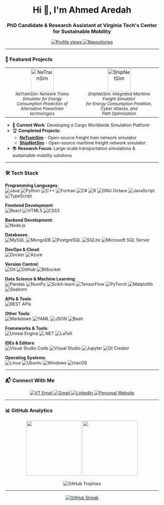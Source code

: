 <h1 align="center">Hi 👋, I'm Ahmed Aredah</h1>
<h3 align="center">PhD Candidate & Research Assistant at Virginia Tech's Center for Sustainable Mobility</h3>

<p align="center">
  <a href="https://github.com/ahmedaredah">
    <img src="https://komarev.com/ghpvc/?username=ahmedaredah&label=Profile%20views&color=0e75b6&style=flat" alt="Profile views" />
  </a>
  <a href="https://github.com/ahmedaredah?tab=repositories">
    <img src="https://badges.pufler.dev/repos/ahmedaredah?color=blue&style=flat" alt="Repositories" />
  </a>
</p>

---

### 🚀 Featured Projects

<div align="center">
  <table border="0" cellspacing="0" cellpadding="0">
    <tr>
      <td align="center" style="border: none;">
        <a href="https://github.com/VTTI-CSM/NeTrainSim">
          <img src="https://github.com/VTTI-CSM/NeTrainSim/assets/77444744/98776173-7574-404d-8eb4-bfdebe99f1cb" alt="NeTrainSim" height="75"/>
        </a>
        <br>
        <sub><i>NeTrainSim: Network Trains Simulator for Energy<br>Consumption Prediction of Alternative Powertrain<br>technologies</i></sub>
      </td>
      <td align="center" style="border: none;">
        <a href="https://github.com/VTTI-CSM/ShipNetSim">
          <img src="https://github.com/user-attachments/assets/60d3ed30-01fa-4f21-832e-93d72749031b" alt="ShipNetSim" height="75"/>
        </a>
        <br>
        <sub><i>ShipNetSim: Integrated Maritime Freight Simulator<br>for Energy Consumption Predition, Cyber Attacks, and<br>Path Optimization</i></sub>
      </td>
    </tr>
  </table>
</div>


- 🔭 **Current Work**: Developing a Cargo Worldwide Simulation Platform
- 🏆 **Completed Projects**:
  - **[NeTrainSim](https://github.com/VTTI-CSM/NeTrainSim)** - Open-source freight train network simulator
  - **[ShipNetSim](https://github.com/VTTI-CSM/ShipNetSim)** - Open-source maritime freight network simulator
- 📚 **Research Focus**: Large-scale transportation simulations & sustainable mobility solutions

---

### 🛠️ Tech Stack

**Programming Languages**:  
![Java](https://img.shields.io/badge/-Java-007396?logo=java&logoColor=white)
![Python](https://img.shields.io/badge/-Python-3776AB?logo=python&logoColor=white)
![C++](https://img.shields.io/badge/-C++-00599C?logo=c%2B%2B&logoColor=white)
![Fortran](https://img.shields.io/badge/-Fortran-734F96?logo=fortran&logoColor=white)
![C#](https://img.shields.io/badge/-C%23-239120?logo=c-sharp&logoColor=white)
![R](https://img.shields.io/badge/-R-276DC3?logo=r&logoColor=white)
![GNU Octave](https://img.shields.io/badge/-GNU%20Octave-0790C0?logo=octave&logoColor=white)
![JavaScript](https://img.shields.io/badge/-JavaScript-F7DF1E?logo=javascript&logoColor=black)
![TypeScript](https://img.shields.io/badge/-TypeScript-3178C6?logo=typescript&logoColor=white)

**Frontend Development**:  
![React](https://img.shields.io/badge/-React-61DAFB?logo=react&logoColor=black)
![HTML5](https://img.shields.io/badge/-HTML5-E34F26?logo=html5&logoColor=white)
![CSS3](https://img.shields.io/badge/-CSS3-1572B6?logo=css3&logoColor=white)

**Backend Development**:  
![Node.js](https://img.shields.io/badge/-Node.js-339933?logo=node.js&logoColor=white)

**Databases**:  
![MySQL](https://img.shields.io/badge/-MySQL-4479A1?logo=mysql&logoColor=white)
![MongoDB](https://img.shields.io/badge/-MongoDB-47A248?logo=mongodb&logoColor=white)
![PostgreSQL](https://img.shields.io/badge/-PostgreSQL-4169E1?logo=postgresql&logoColor=white)
![SQLite](https://img.shields.io/badge/-SQLite-003B57?logo=sqlite&logoColor=white)
![Microsoft SQL Server](https://img.shields.io/badge/-Microsoft%20SQL%20Server-CC2927?logo=microsoftsqlserver&logoColor=white)

**DevOps & Cloud**:  
![Docker](https://img.shields.io/badge/-Docker-2496ED?logo=docker&logoColor=white)
![Azure](https://img.shields.io/badge/-Azure-0089D6?logo=microsoftazure&logoColor=white)

**Version Control**:  
![Git](https://img.shields.io/badge/-Git-F05032?logo=git&logoColor=white)
![GitHub](https://img.shields.io/badge/-GitHub-181717?logo=github&logoColor=white)
![Bitbucket](https://img.shields.io/badge/-Bitbucket-0052CC?logo=bitbucket&logoColor=white)

**Data Science & Machine Learning**:  
![Pandas](https://img.shields.io/badge/-Pandas-150458?logo=pandas&logoColor=white)
![NumPy](https://img.shields.io/badge/-NumPy-013243?logo=numpy&logoColor=white)
![Scikit-learn](https://img.shields.io/badge/-Scikit%20Learn-F7931E?logo=scikitlearn&logoColor=white)
![TensorFlow](https://img.shields.io/badge/-TensorFlow-FF6F00?logo=tensorflow&logoColor=white)
![PyTorch](https://img.shields.io/badge/-PyTorch-EE4C2C?logo=pytorch&logoColor=white)
![Matplotlib](https://img.shields.io/badge/-Matplotlib-11557C?logo=matplotlib&logoColor=white)
![Seaborn](https://img.shields.io/badge/-Seaborn-0C7BB0?logo=seaborn&logoColor=white)

**APIs & Tools**:  
![REST APIs](https://img.shields.io/badge/-REST%20APIs-FF6F61?logo=rest&logoColor=white)

**Other Tools**:  
![Markdown](https://img.shields.io/badge/-Markdown-000000?logo=markdown&logoColor=white)
![YAML](https://img.shields.io/badge/-YAML-CB171E?logo=yaml&logoColor=white)
![JSON](https://img.shields.io/badge/-JSON-000000?logo=json&logoColor=white)
![Bash](https://img.shields.io/badge/-Bash-4EAA25?logo=gnubash&logoColor=white)

**Frameworks & Tools**:  
![Unreal Engine](https://img.shields.io/badge/-Unreal%20Engine-0E1128?logo=unrealengine&logoColor=white)
![.NET](https://img.shields.io/badge/-.NET-512BD4?logo=.net&logoColor=white)
![LaTeX](https://img.shields.io/badge/-LaTeX-008080?logo=latex&logoColor=white)

**IDEs & Editors**:  
![Visual Studio Code](https://img.shields.io/badge/-VS%20Code-007ACC?logo=visualstudiocode&logoColor=white)
![Visual Studio](https://img.shields.io/badge/-Visual%20Studio-5C2D91?logo=visualstudio&logoColor=white)
![Jupyter](https://img.shields.io/badge/-Jupyter-F37626?logo=jupyter&logoColor=white)
![Qt Creator](https://img.shields.io/badge/-Qt%20Creator-41CD52?logo=qt&logoColor=white)

**Operating Systems**:  
![Linux](https://img.shields.io/badge/-Linux-FCC624?logo=linux&logoColor=black)
![Ubuntu](https://img.shields.io/badge/-Ubuntu-E95420?logo=ubuntu&logoColor=white)
![Windows](https://img.shields.io/badge/-Windows-0078D6?logo=windows&logoColor=white)
![macOS](https://img.shields.io/badge/-macOS-000000?logo=apple&logoColor=white)

---

### 📬 Connect With Me

<p align="center">
  <a href="mailto:AhmedAredah@VT.EDU">
    <img src="https://img.shields.io/badge/Virginia_Tech-Email-%23BB001B?style=flat&logo=gmail" alt="VT Email">
  </a>
  <a href="mailto:ahmed.aredah@gmail.com">
    <img src="https://img.shields.io/badge/Gmail-Email-%23D14836?style=flat&logo=gmail&logoColor=white" alt="Gmail">
  </a>
  <a href="https://www.linkedin.com/in/ahmedaredah">
    <img src="https://img.shields.io/badge/LinkedIn-0077B5?style=flat&logo=linkedin&logoColor=white" alt="LinkedIn">
  </a>
  <a href="https://ahmedaredah.github.io/">
    <img src="https://img.shields.io/badge/Portfolio-Website-%230A0A0A?style=flat" alt="Personal Website">
  </a>
</p>

---

### 📊 GitHub Analytics

<p align="center">
  <img height="180em" src="https://github-readme-stats.vercel.app/api?username=ahmedaredah&show_icons=true&theme=merko&include_all_commits=true&count_private=true" />
  <img height="180em" src="https://github-readme-stats.vercel.app/api/top-langs/?username=ahmedaredah&layout=compact&theme=merko&langs_count=6" />
</p>

<p align="center">
  <img src="https://github-profile-trophy.vercel.app/?username=ahmedaredah&theme=onedark&column=7" alt="GitHub Trophies" />
</p>

---

<p align="center">
  <a href="https://git.io/streak-stats">
    <img src="https://streak-stats.demolab.com?user=ahmedaredah&theme=dark&date_format=j%20M%5B%20Y%5D" alt="GitHub Streak" />
  </a>
</p>
